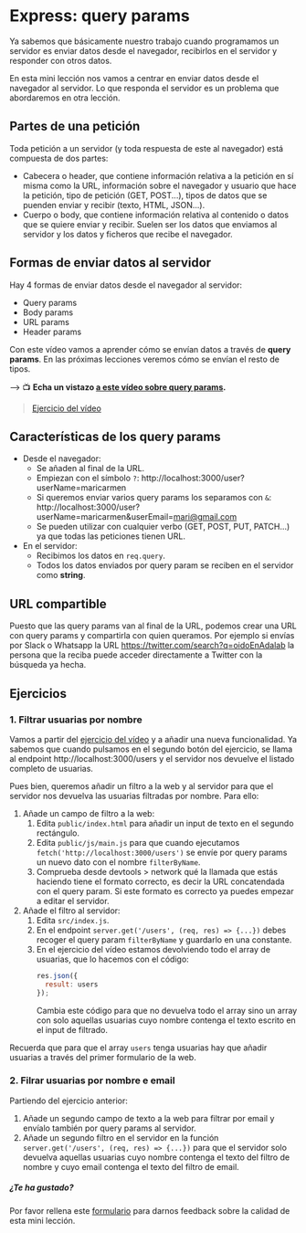 # Express: query params

Ya sabemos que básicamente nuestro trabajo cuando programamos un servidor es enviar datos desde el navegador, recibirlos en el servidor y responder con otros datos.

En esta mini lección nos vamos a centrar en enviar datos desde el navegador al servidor. Lo que responda el servidor es un problema que abordaremos en otra lección.

## Partes de una petición

Toda petición a un servidor (y toda respuesta de este al navegador) está compuesta de dos partes:

- Cabecera o header, que contiene información relativa a la petición en sí misma como la URL, información sobre el navegador y usuario que hace la petición, tipo de petición (GET, POST...), tipos de datos que se puenden enviar y recibir (texto, HTML, JSON...).
- Cuerpo o body, que contiene información relativa al contenido o datos que se quiere enviar y recibir. Suelen ser los datos que enviamos al servidor y los datos y ficheros que recibe el navegador.

## Formas de enviar datos al servidor

Hay 4 formas de enviar datos desde el navegador al servidor:

- Query params
- Body params
- URL params
- Header params

Con este vídeo vamos a aprender cómo se envían datos a través de **query params**. En las próximas lecciones veremos cómo se envían el resto de tipos.

&#10230; &#128250; **Echa un vistazo [a este vídeo sobre query params](https://www.youtube.com/watch?v=D7brnaBc6hM).**

> [Ejercicio del vídeo](https://github.com/Adalab/ejercicios-de-los-materiales/tree/main/promo-l/4-2-express-request-query-params)

## Características de los query params

- Desde el navegador:
   - Se añaden al final de la URL.
   - Empiezan con el símbolo `?`: http://localhost:3000/user?userName=maricarmen
   - Si queremos enviar varios query params los separamos con `&`: http://localhost:3000/user?userName=maricarmen&userEmail=mari@gmail.com
   - Se pueden utilizar con cualquier verbo (GET, POST, PUT, PATCH...) ya que todas las peticiones tienen URL.
- En el servidor:
   - Recibimos los datos en `req.query`.
   - Todos los datos enviados por query param se reciben en el servidor como **string**.

## URL compartible

Puesto que las query params van al final de la URL, podemos crear una URL con query params y compartirla con quien queramos. Por ejemplo si envías por Slack o Whatsapp la URL https://twitter.com/search?q=oidoEnAdalab la persona que la reciba puede acceder directamente a Twitter con la búsqueda ya hecha.

## Ejercicios

### 1. Filtrar usuarias por nombre

Vamos a partir del [ejercicio del vídeo](https://github.com/Adalab/ejercicios-de-los-materiales/tree/main/promo-l/4-2-express-request-query-params) y a añadir una nueva funcionalidad. Ya sabemos que cuando pulsamos en el segundo botón del ejercicio, se llama al endpoint http://localhost:3000/users y el servidor nos devuelve el listado completo de usuarias.

Pues bien, queremos añadir un filtro a la web y al servidor para que el servidor nos devuelva las usuarias filtradas por nombre. Para ello:

1. Añade un campo de filtro a la web:
   1. Edita `public/index.html` para añadir un input de texto en el segundo rectángulo.
   1. Edita `public/js/main.js` para que cuando ejecutamos `fetch('http://localhost:3000/users')` se envíe por query params un nuevo dato con el nombre `filterByName`.
   1. Comprueba desde devtools > network qué la llamada que estás haciendo tiene el formato correcto, es decir la URL concatendada con el query param. Si este formato es correcto ya puedes empezar a editar el servidor.
1. Añade el filtro al servidor:
   1. Edita `src/index.js`.
   1. En el endpoint `server.get('/users', (req, res) => {...})` debes recoger el query param `filterByName` y guardarlo en una constante.
   1. En el ejercicio del vídeo estamos devolviendo todo el array de usuarias, que lo hacemos con el código:
      ```js
      res.json({
        result: users
      });
      ```
      Cambia este código para que no devuelva todo el array sino un array con solo aquellas usuarias cuyo nombre contenga el texto escrito en el input de filtrado.

Recuerda que para que el array `users` tenga usuarias hay que añadir usuarias a través del primer formulario de la web.

### 2. Filrar usuarias por nombre e email

Partiendo del ejercicio anterior:

1. Añade un segundo campo de texto a la web para filtrar por email y envíalo también por query params al servidor.
1. Añade un segundo filtro en el servidor en la función `server.get('/users', (req, res) => {...})` para que el servidor solo devuelva aquellas usuarias cuyo nombre contenga el texto del filtro de nombre y cuyo email contenga el texto del filtro de email.

##### ¿Te ha gustado?

Por favor rellena este [formulario](https://adalab.typeform.com/to/Rc0bft9x) para darnos feedback sobre la calidad de esta mini lección.